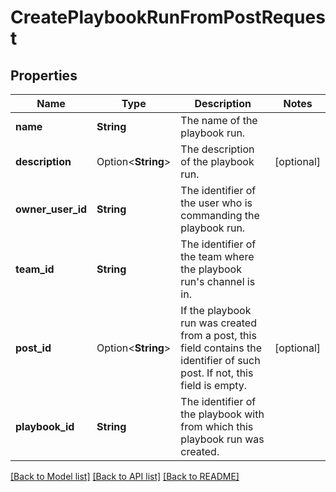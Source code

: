 # CreatePlaybookRunFromPostRequest

## Properties

Name | Type | Description | Notes
------------ | ------------- | ------------- | -------------
**name** | **String** | The name of the playbook run. | 
**description** | Option<**String**> | The description of the playbook run. | [optional]
**owner_user_id** | **String** | The identifier of the user who is commanding the playbook run. | 
**team_id** | **String** | The identifier of the team where the playbook run's channel is in. | 
**post_id** | Option<**String**> | If the playbook run was created from a post, this field contains the identifier of such post. If not, this field is empty. | [optional]
**playbook_id** | **String** | The identifier of the playbook with from which this playbook run was created. | 

[[Back to Model list]](../README.md#documentation-for-models) [[Back to API list]](../README.md#documentation-for-api-endpoints) [[Back to README]](../README.md)


